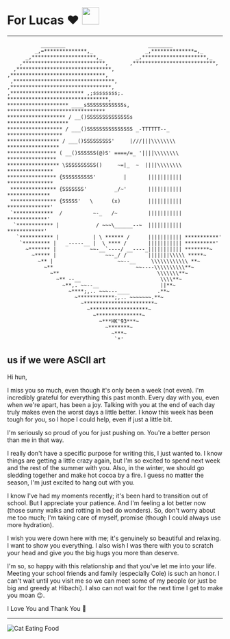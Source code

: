 # For Lucas :heart: <img src="https://media.giphy.com/media/5i7umUqAOYYEw/giphy.gif" width="40" height="40" />
---
```
           ________                           ________
         _,=**************,_                 _,**************=,_
      _,*********************,_           _,*********************,_
    ,***************************,       ,***************************,
  ,*******************************,   ,*******************************,
 ,*********************************, ,*********************************,
,************************ ,;ssssssss;. *********************************,
******************** ____sSSSSSSSSSSSSs, ********************************
******************* / __()SSSSSSSSSSSSSSs            ********************
****************** / ___()SSSSSSSSSSSSSSS _-TTTTTT--_  ******************
***************** / ___()SSSSSSSSS'     |///|||\\\\\\\\ *****************
**************** ( __()SSSSSS(@)S' ====/=_ '||||\\\\\\\\ ****************
***************** \SSSSSSSSSS()     ~=|_  ~  ||||\\\\\\\\ ***************
**************** {SSSSSSSSSS'         |       ||||||||||| ***************
 *************** {SSSSSSS'         _/~'       ||||||||||| **************
 *************** {SSSSS'   \      (x)         ||||||||||| **************'
 `*************  /          ~-_   /~          ||||||||||| *************'
  `************ |            / ~~~\______--~  ||||||||||| ************'
   `*********** |           | \ ****** /      ||||||||||| ***********'
    `********* |   _-----__ |  \ **** /       ||||||||||| **********'
      ~******* |           ~~-__`----/ __----_||||||||||| ********~
        ~***** |                ~~-_/ /       |||||||\\\\\ *****~
          ~** |                     ~~--__     \\\\\\\\\\\\ **~
            ~**                           ~~----\\\\\\\\\\**~
              ~**                                \\\\\\\**~
                ~** --__                          \\\\**~
                  ~**,. ~~--__                    ||**~
                    ~****;,.. ~~~---____         .**~
                      ~************;,.. ~~~~~~~.**~
                        ~***********************~
                          ~*******************~
                            ~***************~
                              ~***HK'93***~
                                ~*******~
                                  ~***~
                                   `*'

```

us if we were ASCII art
---
Hi hun,

I miss you so much, even though it's only been a week (not even). I'm incredibly grateful for everything this past month. Every day with you, even when we're apart, has been a joy. Talking with you at the end of each day truly makes even the worst days a little better. I know this week has been tough for you, so I hope I could help, even if just a little bit.

I'm seriously so proud of you for just pushing on. You're a better person than me in that way.

I really don't have a specific purpose for writing this, I just wanted to. I know things are getting a little crazy again, but I'm so excited to spend next week and the rest of the summer with you. Also, in the winter, we should go sledding together and make hot cocoa by a fire. I guess no matter the season, I'm just excited to hang out with you.

I know I've had my moments recently; it's been hard to transition out of school. But I appreciate your patience. And I'm feeling a lot better now (those sunny walks and rotting in bed do wonders). So, don't worry about me too much; I'm taking care of myself, promise (though I could always use more hydration).

I wish you were down here with me; it's genuinely so beautiful and relaxing. I want to show you everything. I also wish I was there with you to scratch your head and give you the big hugs you more than deserve.

I'm so, so happy with this relationship and that you've let me into your life. Meeting your school friends and family (especially Cole) is such an honor. I can't wait until you visit me so we can meet some of my people (or just be big and greedy at Hibachi). I also can not wait for the next time I get to make you moan 😉.

I Love You and Thank You 💝

---
![Cat Eating Food](https://media.giphy.com/media/Byp2MtxE5Tyla/giphy.gif)

